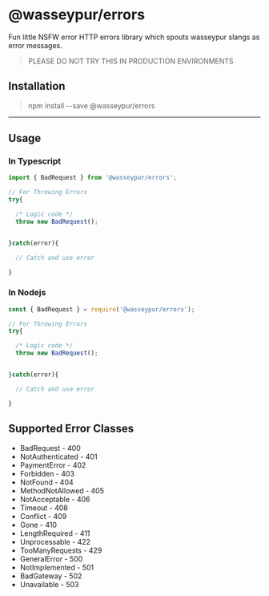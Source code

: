 # @wasseypur/errors

Fun little NSFW error HTTP errors library which spouts wasseypur slangs as error messages.

> PLEASE DO NOT TRY THIS IN PRODUCTION ENVIRONMENTS

## Installation

> npm install --save @wasseypur/errors

---

## Usage

### In Typescript

```Typescript
import { BadRequest } from '@wasseypur/errors';

// For Throwing Errors
try{

  /* Logic code */
  throw new BadRequest();


}catch(error){

  // Catch and use error

}
```

### In Nodejs

```Javascript
const { BadRequest } = require('@wasseypur/errors');

// For Throwing Errors
try{

  /* Logic code */
  throw new BadRequest();


}catch(error){

  // Catch and use error

}
```

## Supported Error Classes

- BadRequest - 400
- NotAuthenticated - 401
- PaymentError - 402
- Forbidden - 403
- NotFound - 404
- MethodNotAllowed - 405
- NotAcceptable - 406
- Timeout - 408
- Conflict - 409
- Gone - 410
- LengthRequired - 411
- Unprocessable - 422
- TooManyRequests - 429
- GeneralError - 500
- NotImplemented - 501
- BadGateway - 502
- Unavailable - 503
